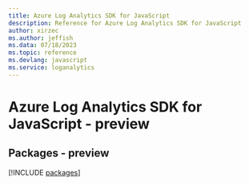 ```yaml
---
title: Azure Log Analytics SDK for JavaScript
description: Reference for Azure Log Analytics SDK for JavaScript
author: xirzec
ms.author: jeffish
ms.data: 07/18/2023
ms.topic: reference
ms.devlang: javascript
ms.service: loganalytics
---
```

# Azure Log Analytics SDK for JavaScript - preview
## Packages - preview
[!INCLUDE [packages](log-analytics-index.md)]